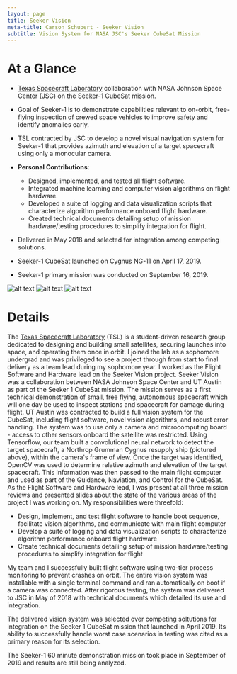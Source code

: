 ```yaml
---
layout: page
title: Seeker Vision
meta-title: Carson Schubert - Seeker Vision
subtitle: Vision System for NASA JSC's Seeker CubeSat Mission
---
```


# At a Glance
- [Texas Spacecraft Laboratory](https://sites.utexas.edu/tsl/#) collaboration with NASA Johnson Space Center (JSC)
on the Seeker-1 CubeSat mission.  

- Goal of Seeker-1 is to demonstrate capabilities relevant to on-orbit, free-flying inspection of
crewed space vehicles to improve safety and identify anomalies early.  

- TSL contracted by JSC to develop a novel visual navigation system for Seeker-1 that provides 
azimuth and elevation of a target spacecraft using only a monocular camera.  

- **Personal Contributions**:  

    - Designed, implemented, and tested all flight software.
    - Integrated machine learning and computer vision algorithms on flight hardware.
    - Developed a suite of logging and data visualization scripts that characterize algorithm performance onboard flight hardware.
    - Created technical documents detailing setup of mission hardware/testing procedures to simplify integration for flight.  

- Delivered in May 2018 and selected for integration among competing solutions.  

- Seeker-1 CubeSat launched on Cygnus NG-11 on April 17, 2019.

- Seeker-1 primary mission was conducted on September 16, 2019.

![alt text](https://cschubes.github.io/img/seeker/cygnus-dark.gif "Seeker Vision In Action, Ground Testing")
![alt text](https://cschubes.github.io/img/seeker/seeker_deploy.gif "Seeker-1 Deploy, Sep 16, 2019")
![alt text](https://cschubes.github.io/img/seeker/seeker_vision_orbit.gif "Seeker Vision In Action, Sep 16, 2019")

# Details
The [Texas Spacecraft Laboratory](https://sites.utexas.edu/tsl/#) (TSL) is a student-driven research group dedicated to designing and building small satellites, 
securing launches into space, and operating them once in orbit. I joined the lab as a sophomore undergrad and was privileged to see a project through from start to 
final delivery as a team lead during my sophomore year. I worked as the Flight Software and Hardware lead on the Seeker Vision project. Seeker Vision was a collaboration between 
NASA Johnson Space Center and UT Austin as part of the Seeker 1 CubeSat mission. The mission serves as a first technical demonstration of small, free flying, autonomous 
spacecraft which will one day be used to inspect stations and spacecraft for damage during flight. UT Austin was contracted to build a full vision system for the CubeSat, 
including flight software, novel vision algorithms, and robust error handling. The system was to use only a camera and microcomputing board - access to other sensors
onboard the satellite was restricted. Using Tensorflow, our team built a convolutional neural network to detect the 
target spacecraft, a Northrop Grumman Cygnus resupply ship (pictured above), within the camera's frame of view. Once the target was identified, OpenCV was used to determine relative azimuth and elevation of 
the target spacecraft. This information was then passed to the main flight computer and used as part of the Guidance, Naviation, and Control for the CubeSat.
As the Flight Software and Hardware lead, I was present at all three mission reviews and presented slides about the state of the various 
areas of the project I was working on. My responsibilities were threefold:

- Design, implement, and test flight software to handle boot sequence, facilitate vision algorithms, and communicate with main flight computer
- Develop a suite of logging and data visualization scripts to characterize algorithm performance onboard flight hardware
- Create technical documents detailing setup of mission hardware/testing procedures to simplify integration for flight

My team and I successfully built flight software using two-tier process monitoring to prevent crashes on orbit. The entire vision system was installable
with a single terminal command and ran automatically on boot if a camera was connected. After rigorous testing, the system was delivered to JSC in May of 2018 
with technical documents which detailed its use and integration.   

The delivered vision system was selected over competing soltutions for integration on the Seeker 1 CubeSat mission that launched in April 2019. Its
ability to successfully handle worst case scenarios in testing was cited as a primary reason for its selection.

The Seeker-1 60 minute demonstration mission took place in September of 2019 and results are still being analyzed.
